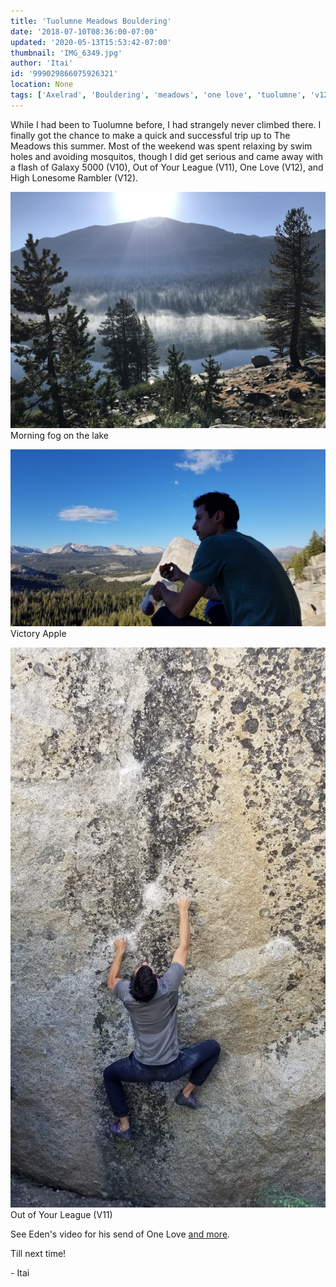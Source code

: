 ```yaml
---
title: 'Tuolumne Meadows Bouldering'
date: '2018-07-10T08:36:00-07:00'
updated: '2020-05-13T15:53:42-07:00'
thumbnail: 'IMG_6349.jpg'
author: 'Itai'
id: '999029866075926321'
location: None
tags: ['Axelrad', 'Bouldering', 'meadows', 'one love', 'tuolumne', 'v12']
---
```

While I had been to Tuolumne before, I had strangely never climbed there. I finally got the chance to make a quick and successful trip up to The Meadows this summer. Most of the weekend was spent relaxing by swim holes and avoiding mosquitos, though I did get serious and came away with a flash of Galaxy 5000 (V10), Out of Your League (V11), One Love (V12), and High Lonesome Rambler (V12).

![image alt](/images/IMG_6349.jpg)Morning fog on the lake

![image alt](/images/20180706_185335.jpg)Victory Apple

![image alt](/images/20180705_155325.jpg)Out of Your League (V11)

See Eden's video for his send of One Love [and more](/images/watch?v=gHJ1KIYwyWY).

Till next time!

\- Itai

